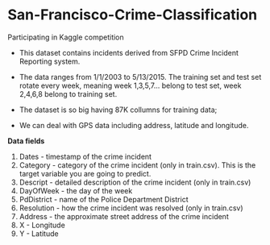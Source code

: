 # San-Francisco-Crime-Classification
Participating in Kaggle competition

- This dataset contains incidents derived from SFPD Crime Incident Reporting system. 
- The data ranges from 1/1/2003 to 5/13/2015. The training set and test set rotate every week, meaning week 1,3,5,7... belong to test set, week 2,4,6,8 belong to training set. 

- The dataset is so big having 87K collumns for training data;
- We can deal with GPS data including address, latitude and longitude.

**Data fields**
1. Dates - timestamp of the crime incident
2. Category - category of the crime incident (only in train.csv). This is the target variable you are going to predict.
3. Descript - detailed description of the crime incident (only in train.csv)
4. DayOfWeek - the day of the week
5. PdDistrict - name of the Police Department District
6. Resolution - how the crime incident was resolved (only in train.csv)
7. Address - the approximate street address of the crime incident 
8. X - Longitude
9. Y - Latitude
